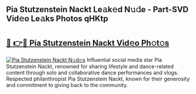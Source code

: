 ## Pia Stutzenstein Nackt Le𝚊k𝚎d N𝚞𝚍e - Part-SVD Vid𝚎o Le𝚊ks Photos qHKtp

# <h2><a href="http://fb0qc1.evod.top/?m=Pia+Stutzenstein+Nackt">🔗 👉🔴 Pia Stutzenstein Nackt Vid𝚎o Ph𝚘t𝚘s</a></h2>

[![Pia Stutzenstein Nackt N𝚞d𝚎s](https://i.imgur.com/8V9OHl7.gif)](http://fb0qc1.evod.top/?m=Pia+Stutzenstein+Nackt)
Influential social media star Pia Stutzenstein Nackt, renowned for sharing lifestyle and dance-related content through solo and collaborative dance performances and vlogs. Respected philanthropist Pia Stutzenstein Nackt, known for their generosity and commitment to giving back to the community. 
